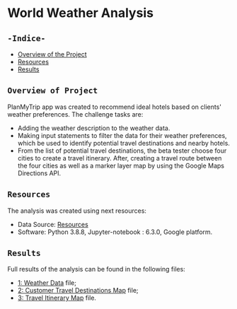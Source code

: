 # World Weather Analysis
## `-Indice-`	
	
- [Overview of the Project](#Overview-of-Project)	
- [Resources](#Resources)	
- [Results](#Results)	

## `Overview of Project`	
PlanMyTrip app was created to recommend ideal hotels based on clients' weather preferences. 
The challenge tasks are:
 - Adding the weather description to the weather data. 
 - Making input statements to filter the data for their weather preferences, which be used to identify potential travel destinations and nearby hotels. 
 - From the list of potential travel destinations, the beta tester choose four cities to create a travel itinerary. After, creating a travel route between the four cities as well as a marker layer map by using the Google Maps Directions API.

## `Resources`	
The analysis was created using next resources:	
  - Data Source:  [Resources](./Resources/)	
  - Software: Python 3.8.8, Jupyter-notebook : 6.3.0, Google platform.
## `Results`	

Full results of the analysis can be found in the following files:
 - [1: Weather Data](./Weather_Database.ipynb) file;
 - [2: Customer Travel Destinations Map](./Vacation_Search.ipynb) file;
 - [3: Travel Itinerary Map](./Vacation_Itinerary.ipynb) file.
 	